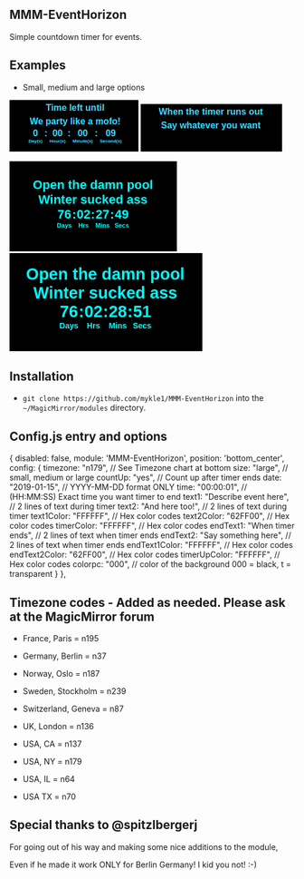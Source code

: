 ## MMM-EventHorizon

Simple countdown timer for events.

## Examples

* Small, medium and large options

![](images/1.png) ![](images/2.png)

![](images/3.png) ![](images/4.png)

## Installation

* `git clone https://github.com/mykle1/MMM-EventHorizon` into the `~/MagicMirror/modules` directory.

## Config.js entry and options

{
        disabled: false,
        module: 'MMM-EventHorizon',
        position: 'bottom_center',
	          config: {
            timezone: "n179",                     // See Timezone chart at bottom
            size: "large",                        // small, medium or large
            countUp: "yes",                       // Count up after timer ends
            date: "2019-01-15",                   // YYYY-MM-DD format ONLY
            time: "00:00:01",                     // (HH:MM:SS)    Exact time you want timer to end
            text1: "Describe event here",         // 2 lines of text during timer
            text2: "And here too!",               // 2 lines of text during timer
            text1Color: "FFFFFF",                 // Hex color codes
            text2Color: "62FF00",                 // Hex color codes
            timerColor: "FFFFFF",                 // Hex color codes
            endText1: "When timer ends",          // 2 lines of text when timer ends
            endText2: "Say something here",       // 2 lines of text when timer ends
            endText1Color: "FFFFFF",              // Hex color codes
            endText2Color: "62FF00",              // Hex color codes
            timerUpColor: "FFFFFF",               // Hex color codes
            colorpc: "000",                       // color of the background 000 = black, t = transparent
    }
},

## Timezone codes - Added as needed. Please ask at the MagicMirror forum

* France, Paris = n195

* Germany, Berlin = n37

* Norway, Oslo = n187

* Sweden, Stockholm = n239

* Switzerland, Geneva = n87

* UK, London = n136

* USA, CA = n137
* USA, NY = n179
* USA, IL = n64
* USA TX = n70

## Special thanks to @spitzlbergerj

For going out of his way and making some nice additions to the module,

Even if he made it work ONLY for Berlin Germany! I kid you not! :-)
